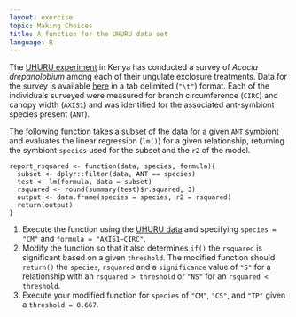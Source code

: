 ```yaml
---
layout: exercise
topic: Making Choices
title: A function for the UHURU data set
language: R
---
```


The [UHURU experiment](https://esapubs.org/archive/ecol/E095/064/metadata.php)
in Kenya has conducted a survey of *Acacia drepanolobium* among each of their
ungulate exclosure treatments. Data for the survey is available [here](https://esapubs.org/archive/ecol/E095/064/ACACIA_DREPANOLOBIUM_SURVEY.txt)
in a tab delimited (`"\t"`) format. Each of the individuals surveyed were
measured for branch circumference (`CIRC`) and canopy width (`AXIS1`) and was
identified for the associated ant-symbiont species present (`ANT`).

The following function takes a subset of the data for a given `ANT` symbiont
and evaluates the linear regression (`lm()`) for a given relationship, returning
the symbiont `species` used for the subset and the `r2` of the model.

```
report_rsquared <- function(data, species, formula){
  subset <- dplyr::filter(data, ANT == species)
  test <- lm(formula, data = subset)
  rsquared <- round(summary(test)$r.squared, 3)
  output <- data.frame(species = species, r2 = rsquared)
  return(output)
}
```

1. Execute the function using the [UHURU data](https://esapubs.org/archive/ecol/E095/064/ACACIA_DREPANOLOBIUM_SURVEY.txt)
   and specifying `species = "CM"` and `formula = "AXIS1~CIRC"`.
2. Modify the function so that it also determines `if()` the `rsquared` is
   significant based on a given `threshold`. The modified function should
   `return()` the `species`, `rsquared` and a `significance` value of `"S"` for
   a relationship with an `rsquared > threshold` or `"NS"` for an `rsquared <
   threshold`.
3. Execute your modified function for `species` of `"CM"`, `"CS"`, and `"TP"`
   given a `threshold = 0.667`.
